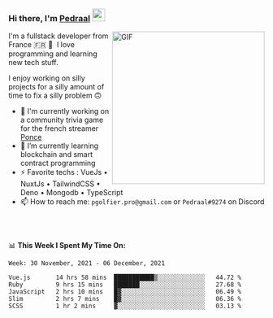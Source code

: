### Hi there, I'm <a href="https://pedraal.dev" target="_blank">Pedraal</a> <img src="https://media.giphy.com/media/hvRJCLFzcasrR4ia7z/giphy.gif" width="25px">
<img align="right" alt="GIF" src="https://pedraal.dev/avatar.png" width="300" height="300" />

I'm a fullstack developer from France 🇫🇷 🥖 &nbsp;I love programming and learning new
tech stuff.

I enjoy working on silly projects for a silly amount of time to fix a silly problem 🙃

- 🔭  I'm currently working on a community trivia game for the french streamer <a href="https://twitch.tv/ponce" target="_blank">Ponce</a>
- 🌱 I’m currently learning blockchain and smart contract programming
- ⚡ Favorite techs : VueJs &bull; NuxtJs &bull; TailwindCSS &bull; Deno &bull; Mongodb &bull; TypeScript
- 📫 How to reach me: `pgolfier.pro@gmail.com` or `Pedraal#9274` on Discord

<br>
<br>

📊 **This Week I Spent My Time On:**
<!--START_SECTION:waka-->
```text
Week: 30 November, 2021 - 06 December, 2021

Vue.js       14 hrs 58 mins  ███████████▒░░░░░░░░░░░░░   44.72 % 
Ruby         9 hrs 15 mins   ███████░░░░░░░░░░░░░░░░░░   27.68 % 
JavaScript   2 hrs 10 mins   █▓░░░░░░░░░░░░░░░░░░░░░░░   06.49 % 
Slim         2 hrs 7 mins    █▓░░░░░░░░░░░░░░░░░░░░░░░   06.36 % 
SCSS         1 hr 2 mins     ▓░░░░░░░░░░░░░░░░░░░░░░░░   03.13 % 
```
<!--END_SECTION:waka-->
